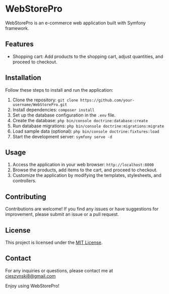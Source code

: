 # WebStorePro

WebStorePro is an e-commerce web application built with Symfony framework.

## Features

- Shopping cart: Add products to the shopping cart, adjust quantities, and proceed to checkout.

## Installation

Follow these steps to install and run the application:

1. Clone the repository: `git clone https://github.com/your-username/WebStorePro.git`
2. Install dependencies: `composer install`
3. Set up the database configuration in the `.env` file.
4. Create the database: `php bin/console doctrine:database:create`
5. Run database migrations: `php bin/console doctrine:migrations:migrate`
6. Load sample data (optional): `php bin/console doctrine:fixtures:load`
7. Start the development server: `symfony serve -d`

## Usage

1. Access the application in your web browser: `http://localhost:8000`
2. Browse the products, add items to the cart, and proceed to checkout.
3. Customize the application by modifying the templates, stylesheets, and controllers.

## Contributing

Contributions are welcome! If you find any issues or have suggestions for improvement, please submit an issue or a pull request.

## License

This project is licensed under the [MIT License](https://opensource.org/licenses/MIT).


## Contact

For any inquiries or questions, please contact me at cieszynski8@gmail.com

Enjoy using WebStorePro!
